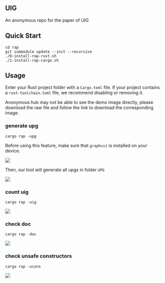 ## UIG
An anonymous repo for the paper of UIG

## Quick Start
```shell
cd rap
git submodule update --init --recursive
./0-install-rap-rust.sh
./1-install-rap-cargo.sh
```

## Usage
Enter your Rust project folder with a `Cargo.toml` file. If your project contains a `rust-toolchain.toml` file, we recommend disabling or removing it.

Anonymous hub may not be able to see the demo image directly, please download the raw file and follow the link to download the corresponding image.

### generate upg
```shell
cargo rap -upg
```
Before using this feature, make sure that `graphviz` is installed on your device.

![](https://cdn.nlark.com/yuque/0/2024/png/34484379/1726713842070-b02dcc43-9b2c-4609-8a3b-3383ae4afe1e.png)

Then, our tool will generate all upgs in folder `UPG`

![](https://cdn.nlark.com/yuque/0/2024/png/34484379/1726713925864-347b42b5-cd8f-4cef-8dd4-4500437e991f.png)

### count uig
```shell
cargo rap -uig
```

![](https://cdn.nlark.com/yuque/0/2024/png/34484379/1726713350472-f5a8290d-e356-4df0-b061-a2884ceeccc3.png)

### check doc
```shell
cargo rap -doc
```

![](https://cdn.nlark.com/yuque/0/2024/png/34484379/1726713408114-0cd2236d-59ed-4a90-bf71-0c7792022132.png)



###  check unsafe constructors
```shell
cargo rap -ucons
```

![](https://cdn.nlark.com/yuque/0/2024/png/34484379/1726713380006-46b51dd2-3f6a-4dc6-95af-a087b7570660.png)

